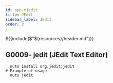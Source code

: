 ```yaml
---
id: app-xjedit
title: JEdit
sidebar_label: JEdit
order: 2
---
```


${{include($"${resources}/header.md")}}

## G0009- jedit (JEdit Text Editor)
```
  nuts install org.jedit:jedit
# Example of usage
  nuts jedit
```